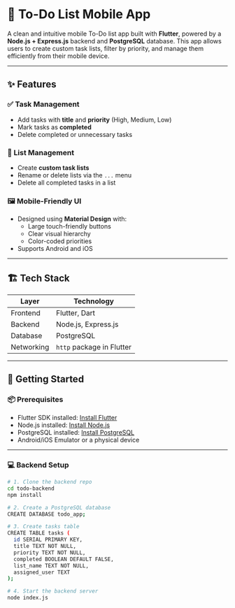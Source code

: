 # 📱 To-Do List Mobile App

A clean and intuitive mobile To-Do list app built with **Flutter**, powered by a **Node.js + Express.js** backend and **PostgreSQL** database. This app allows users to create custom task lists, filter by priority, and manage them efficiently from their mobile device.

---

## ✨ Features

### ✅ Task Management
- Add tasks with **title** and **priority** (High, Medium, Low)
- Mark tasks as **completed**
- Delete completed or unnecessary tasks

### 📂 List Management
- Create **custom task lists**
- Rename or delete lists via the `...` menu
- Delete all completed tasks in a list


### 🖼️ Mobile-Friendly UI
- Designed using **Material Design** with:
  - Large touch-friendly buttons
  - Clear visual hierarchy
  - Color-coded priorities
- Supports Android and iOS

---

## 🏗️ Tech Stack

| Layer       | Technology       |
|-------------|------------------|
| Frontend    | Flutter, Dart     |
| Backend     | Node.js, Express.js |
| Database    | PostgreSQL        |
| Networking  | `http` package in Flutter |

---

## 🚀 Getting Started

### 📦 Prerequisites
- Flutter SDK installed: [Install Flutter](https://flutter.dev/docs/get-started/install)
- Node.js installed: [Install Node.js](https://nodejs.org/)
- PostgreSQL installed: [Install PostgreSQL](https://www.postgresql.org/download/)
- Android/iOS Emulator or a physical device

---

### 💻 Backend Setup

```bash
# 1. Clone the backend repo
cd todo-backend
npm install

# 2. Create a PostgreSQL database
CREATE DATABASE todo_app;

# 3. Create tasks table
CREATE TABLE tasks (
  id SERIAL PRIMARY KEY,
  title TEXT NOT NULL,
  priority TEXT NOT NULL,
  completed BOOLEAN DEFAULT FALSE,
  list_name TEXT NOT NULL,
  assigned_user TEXT 
);

# 4. Start the backend server
node index.js
